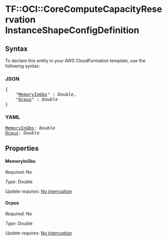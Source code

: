 # TF::OCI::CoreComputeCapacityReservation InstanceShapeConfigDefinition

## Syntax

To declare this entity in your AWS CloudFormation template, use the following syntax:

### JSON

<pre>
{
    "<a href="#memoryingbs" title="MemoryInGbs">MemoryInGbs</a>" : <i>Double</i>,
    "<a href="#ocpus" title="Ocpus">Ocpus</a>" : <i>Double</i>
}
</pre>

### YAML

<pre>
<a href="#memoryingbs" title="MemoryInGbs">MemoryInGbs</a>: <i>Double</i>
<a href="#ocpus" title="Ocpus">Ocpus</a>: <i>Double</i>
</pre>

## Properties

#### MemoryInGbs

_Required_: No

_Type_: Double

_Update requires_: [No interruption](https://docs.aws.amazon.com/AWSCloudFormation/latest/UserGuide/using-cfn-updating-stacks-update-behaviors.html#update-no-interrupt)

#### Ocpus

_Required_: No

_Type_: Double

_Update requires_: [No interruption](https://docs.aws.amazon.com/AWSCloudFormation/latest/UserGuide/using-cfn-updating-stacks-update-behaviors.html#update-no-interrupt)

